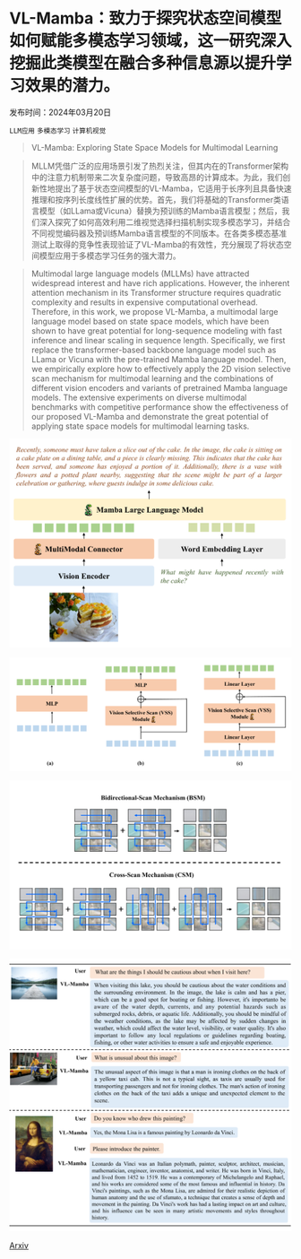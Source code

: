 # VL-Mamba：致力于探究状态空间模型如何赋能多模态学习领域，这一研究深入挖掘此类模型在融合多种信息源以提升学习效果的潜力。

发布时间：2024年03月20日

`LLM应用` `多模态学习` `计算机视觉`

> VL-Mamba: Exploring State Space Models for Multimodal Learning

> MLLM凭借广泛的应用场景引发了热烈关注，但其内在的Transformer架构中的注意力机制带来二次复杂度问题，导致高昂的计算成本。为此，我们创新性地提出了基于状态空间模型的VL-Mamba，它适用于长序列且具备快速推理和按序列长度线性扩展的优势。首先，我们将基础的Transformer类语言模型（如LLama或Vicuna）替换为预训练的Mamba语言模型；然后，我们深入探究了如何高效利用二维视觉选择扫描机制实现多模态学习，并结合不同视觉编码器及预训练Mamba语言模型的不同版本。在各类多模态基准测试上取得的竞争性表现验证了VL-Mamba的有效性，充分展现了将状态空间模型应用于多模态学习任务的强大潜力。

> Multimodal large language models (MLLMs) have attracted widespread interest and have rich applications. However, the inherent attention mechanism in its Transformer structure requires quadratic complexity and results in expensive computational overhead. Therefore, in this work, we propose VL-Mamba, a multimodal large language model based on state space models, which have been shown to have great potential for long-sequence modeling with fast inference and linear scaling in sequence length. Specifically, we first replace the transformer-based backbone language model such as LLama or Vicuna with the pre-trained Mamba language model. Then, we empirically explore how to effectively apply the 2D vision selective scan mechanism for multimodal learning and the combinations of different vision encoders and variants of pretrained Mamba language models. The extensive experiments on diverse multimodal benchmarks with competitive performance show the effectiveness of our proposed VL-Mamba and demonstrate the great potential of applying state space models for multimodal learning tasks.

![VL-Mamba：致力于探究状态空间模型如何赋能多模态学习领域，这一研究深入挖掘此类模型在融合多种信息源以提升学习效果的潜力。](../../../paper_images/2403.13600/x1.png)

![VL-Mamba：致力于探究状态空间模型如何赋能多模态学习领域，这一研究深入挖掘此类模型在融合多种信息源以提升学习效果的潜力。](../../../paper_images/2403.13600/x2.png)

![VL-Mamba：致力于探究状态空间模型如何赋能多模态学习领域，这一研究深入挖掘此类模型在融合多种信息源以提升学习效果的潜力。](../../../paper_images/2403.13600/x3.png)

![VL-Mamba：致力于探究状态空间模型如何赋能多模态学习领域，这一研究深入挖掘此类模型在融合多种信息源以提升学习效果的潜力。](../../../paper_images/2403.13600/x4.png)

[Arxiv](https://arxiv.org/abs/2403.13600)